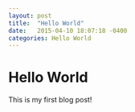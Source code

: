 ```yaml
---
layout: post
title:  "Hello World"
date:   2015-04-10 18:07:18 -0400
categories: Hello World
---
```


# Hello World

This is my first blog post!

